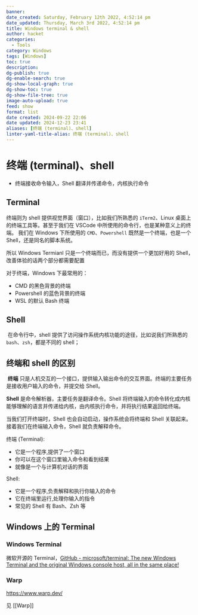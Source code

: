 ```yaml
---
banner: 
date_created: Saturday, February 12th 2022, 4:52:14 pm
date_updated: Thursday, March 3rd 2022, 4:52:14 pm
title: Windows terminal & shell
author: hacket
categories:
  - Tools
category: Windows
tags: [Windows]
toc: true
description: 
dg-publish: true
dg-enable-search: true
dg-show-local-graph: true
dg-show-toc: true
dg-show-file-tree: true
image-auto-upload: true
feed: show
format: list
date created: 2024-09-22 22:06
date updated: 2024-12-23 23:41
aliases: [终端 (terminal)、shell]
linter-yaml-title-alias: 终端 (terminal)、shell
---
```


# 终端 (terminal)、shell

- 终端接收命令输入，Shell 翻译并传递命令，内核执行命令

## Terminal

终端则为 shell 提供视觉界面（窗口），比如我们所熟悉的 `iTerm2`、Linux 桌面上的终端工具等。甚至于我们在 VSCode 中所使用的命令行，也是某种意义上的终端。 我们在 Windows 下所使用的 `CMD`、`Powershell` 既然是一个终端，也是一个 Shell，还是同名的脚本系统。

所以 Windows Termianl 只是一个终端而已，而没有提供一个更加好用的 Shell，改善体验的话两个部分都需要配置

对于终端，Windows 下最常用的：

- CMD 的黑色背景的终端
- Powershell 的蓝色背景的终端
- WSL 的默认 Bash 终端

## Shell

 在命令行中，shell 提供了访问操作系统内核功能的途径，比如说我们所熟悉的 `bash`、`zsh`，都是不同的 shell；

## 终端和 shell 的区别

 **终端** 只是人机交互的一个接口，提供输入输出命令的交互界面。终端的主要任务是接收用户输入的命令，并提交给 Shell。

**Shell** 是命令解析器，主要任务是翻译命令。Shell 将终端输入的命令转化成内核能够理解的语言并传递给内核，由内核执行命令，并将执行结果返回给终端。

当我们打开终端时，Shell 也会自动启动，操作系统会将终端和 Shell 关联起来。接着我们在终端输入命令，Shell 就负责解释命令。

终端 (Terminal):

- 它是一个程序,提供了一个窗口
- 你可以在这个窗口里输入命令和看到结果
- 就像是一个与计算机对话的界面

Shell:

- 它是一个程序,负责解释和执行你输入的命令
- 它在终端里运行,处理你输入的指令
- 常见的 Shell 有 Bash、Zsh 等

## Windows 上的 Terminal

### Windows Terminal

微软开源的 Terminal，[GitHub - microsoft/terminal: The new Windows Terminal and the original Windows console host, all in the same place!](https://github.com/microsoft/terminal)

### Warp

<https://www.warp.dev/>

见 [[Warp]]
